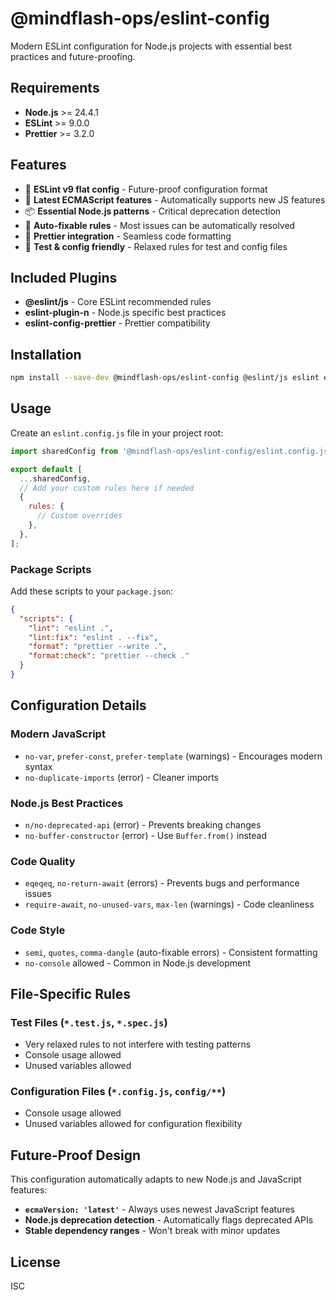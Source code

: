 # @mindflash-ops/eslint-config

Modern ESLint configuration for Node.js projects with essential best practices and future-proofing.

## Requirements

- **Node.js** >= 24.4.1
- **ESLint** >= 9.0.0
- **Prettier** >= 3.2.0

## Features

- 🚀 **ESLint v9 flat config** - Future-proof configuration format
- 🌟 **Latest ECMAScript features** - Automatically supports new JS features
- 📦 **Essential Node.js patterns** - Critical deprecation detection
- 🔧 **Auto-fixable rules** - Most issues can be automatically resolved
- 🎨 **Prettier integration** - Seamless code formatting
- 🧪 **Test & config friendly** - Relaxed rules for test and config files

## Included Plugins

- **@eslint/js** - Core ESLint recommended rules
- **eslint-plugin-n** - Node.js specific best practices
- **eslint-config-prettier** - Prettier compatibility

## Installation

```sh
npm install --save-dev @mindflash-ops/eslint-config @eslint/js eslint eslint-config-prettier eslint-plugin-n prettier
```

## Usage

Create an `eslint.config.js` file in your project root:

```js
import sharedConfig from '@mindflash-ops/eslint-config/eslint.config.js';

export default [
  ...sharedConfig,
  // Add your custom rules here if needed
  {
    rules: {
      // Custom overrides
    },
  },
];
```

### Package Scripts

Add these scripts to your `package.json`:

```json
{
  "scripts": {
    "lint": "eslint .",
    "lint:fix": "eslint . --fix",
    "format": "prettier --write .",
    "format:check": "prettier --check ."
  }
}
```

## Configuration Details

### Modern JavaScript

- `no-var`, `prefer-const`, `prefer-template` (warnings) - Encourages modern syntax
- `no-duplicate-imports` (error) - Cleaner imports

### Node.js Best Practices

- `n/no-deprecated-api` (error) - Prevents breaking changes
- `no-buffer-constructor` (error) - Use `Buffer.from()` instead

### Code Quality

- `eqeqeq`, `no-return-await` (errors) - Prevents bugs and performance issues
- `require-await`, `no-unused-vars`, `max-len` (warnings) - Code cleanliness

### Code Style

- `semi`, `quotes`, `comma-dangle` (auto-fixable errors) - Consistent formatting
- `no-console` allowed - Common in Node.js development

## File-Specific Rules

### Test Files (`*.test.js`, `*.spec.js`)

- Very relaxed rules to not interfere with testing patterns
- Console usage allowed
- Unused variables allowed

### Configuration Files (`*.config.js`, `config/**`)

- Console usage allowed
- Unused variables allowed for configuration flexibility

## Future-Proof Design

This configuration automatically adapts to new Node.js and JavaScript features:

- **`ecmaVersion: 'latest'`** - Always uses newest JavaScript features
- **Node.js deprecation detection** - Automatically flags deprecated APIs
- **Stable dependency ranges** - Won't break with minor updates

## License

ISC
